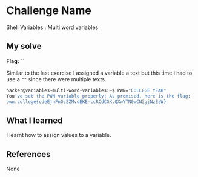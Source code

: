 # Challenge Name
Shell Variables : Multi word variables

## My solve
**Flag:** ``

Similar to the last exercise I assigned a variable a text but this time i had to use a `""` since there were multiple texts.
```bash
hacker@variables~multi-word-variables:~$ PWN="COLLEGE YEAH"
You've set the PWN variable properly! As promised, here is the flag:
pwn.college{odeEjnFnOzZZMvdEKE-ccRCdCGX.QXwYTN0wCN3gjNzEzW}
```

## What I learned
I learnt how to assign values to a variable.

## References 
None

